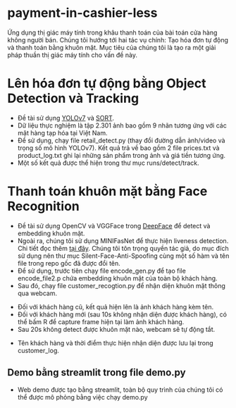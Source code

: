 # payment-in-cashier-less
Ứng dụng thị giác máy tính trong khâu thanh toán của bài toán cửa hàng không người bán. Chúng tôi hướng tới hai tác vụ chính: Tạo hóa đơn tự động và thanh toán bằng khuôn mặt. Mục tiêu của chúng tôi là tạo ra một giải pháp thuần thị giác máy tính cho vấn đề này. 
# Lên hóa đơn tự động bằng Object Detection và Tracking
- Đề tài sử dụng [YOLOv7](https://github.com/WongKinYiu/yolov7) và [SORT](https://github.com/abewley/sort).
- Dữ liệu thực nghiệm là tập 2.301 ảnh bao gồm 9 nhãn tương ứng với các mặt hàng tạp hóa tại Việt Nam.
- Để sử dụng, chạy file retail_detect.py (thay đổi đường dẫn ảnh/video và trọng số mô hình YOLOv7). Kết quả trả về bao gồm 2 file prices.txt và product_log.txt ghi lại những sản phẩm trong ảnh và giá tiền tương ứng.
- Một số kết quả được thể hiện trong thư mục runs/detect/track.

# Thanh toán khuôn mặt bằng Face Recognition
- Đề tài sử dụng OpenCV và VGGFace trong [DeepFace](https://github.com/serengil/deepface) để detect và embedding khuôn mặt.
- Ngoài ra, chúng tôi sử dụng MINIFasNet để thực hiện liveness detection. Chi tiết đọc thêm [tại đây](https://github.com/minivision-ai/Silent-Face-Anti-Spoofing). Chúng tôi tôn trọng quyền tác giả, do mục đích sử dụng nên thư mục Silent-Face-Anti-Spoofing cùng một số hàm và tên file trong repo gốc đã được đổi tên.
- Để sử dụng, trước tiên chạy file encode_gen.py để tạo file encode_file2.p chứa embedding khuôn mặt của toàn bộ khách hàng.
- Sau đó, chạy file customer_recogtion.py để nhận diện khuôn mặt thông qua webcam.
+ Đối với khách hàng cũ, kết quả hiện lên là ảnh khách hàng kèm tên.
+ Đối với khách hàng mới (sau 10s không nhận diện được khách hàng), có thể bấm R để capture frame hiện tại làm ảnh khách hàng.
+ Sau 20s không detect được khuôn mặt nào, webcam sẽ tự động tắt.
- Tên khách hàng và thời điểm thực hiện nhận diện được lưu lại trong customer_log.

## Demo bằng streamlit trong file demo.py
- Web demo được tạo bằng streamlit, toàn bộ quy trình của chúng tôi có thể được mô phỏng bằng việc chạy demo.py
